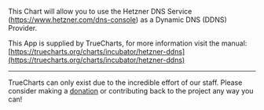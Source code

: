 This Chart will allow you to use the Hetzner DNS Service (https://www.hetzner.com/dns-console) as a Dynamic DNS (DDNS) Provider.

This App is supplied by TrueCharts, for more information visit the manual: [https://truecharts.org/charts/incubator/hetzner-ddns](https://truecharts.org/charts/incubator/hetzner-ddns)

---

TrueCharts can only exist due to the incredible effort of our staff.
Please consider making a [donation](https://truecharts.org/sponsor) or contributing back to the project any way you can!
